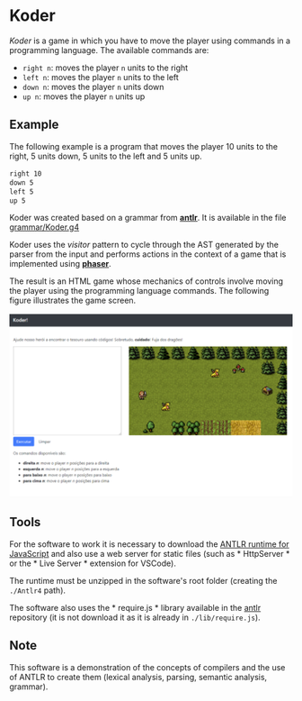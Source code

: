 # Koder

*Koder* is a game in which you have to move the player using commands in a programming language. The available commands are:

* `right n`: moves the player `n` units to the right
* `left n`: moves the player `n` units to the left
* `down n`: moves the player `n` units down
* `up n`: moves the player `n` units up

## Example

The following example is a program that moves the player 10 units to the right, 5 units down, 5 units to the left and 5 units up.

```
right 10
down 5
left 5
up 5
```

Koder was created based on a grammar from [**antlr**](http://antlr.org). It is available in the file [grammar/Koder.g4](grammar/Koder.g4)

Koder uses the *visitor* pattern to cycle through the AST generated by the parser from the input and performs actions in the context of a game that is implemented using [**phaser**](http://phaser.io).

The result is an HTML game whose mechanics of controls involve moving the player using the programming language commands. The following figure illustrates the game screen.

![](screenshot.png)

## Tools

For the software to work it is necessary to download the [ANTLR runtime for JavaScript](https://www.antlr.org/download/antlr-javascript-runtime-4.7.2.zip) and also use a web server for static files (such as * HttpServer * or the * Live Server * extension for VSCode).

The runtime must be unzipped in the software's root folder (creating the `./Antlr4` path).

The software also uses the * require.js * library available in the [antlr] repository (it is not download it as it is already in `./lib/require.js`).

## Note

This software is a demonstration of the concepts of compilers and the use of ANTLR to create them (lexical analysis, parsing, semantic analysis, grammar).

[antlr]: https://github.com/antlr/antlr4/blob/master/runtime/JavaScript/src/lib/require.js
